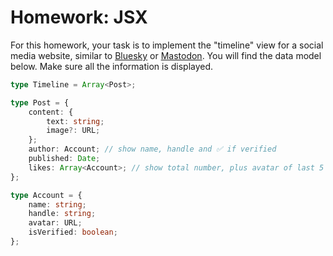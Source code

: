 # Homework: JSX

For this homework, your task is to implement the "timeline" view for a
social media website, similar to [Bluesky] or [Mastodon]. You will find
the data model below. Make sure all the information is displayed.

```ts
type Timeline = Array<Post>;

type Post = {
    content: {
        text: string;
        image?: URL;
    };
    author: Account; // show name, handle and ✅ if verified
    published: Date;
    likes: Array<Account>; // show total number, plus avatar of last 5
};

type Account = {
    name: string;
    handle: string;
    avatar: URL;
    isVerified: boolean;
};
```

[Bluesky]: https://bsky.app/
[Mastodon]: https://mastodon.social/explore
